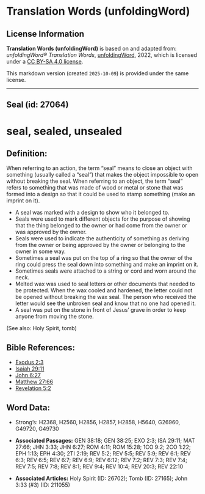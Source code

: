 # Translation Words (unfoldingWord)

## License Information

**Translation Words (unfoldingWord)** is based on and adapted from: _unfoldingWord® Translation Words_, [unfoldingWord](https://unfoldingword.org/utw), 2022, which is licensed under a [CC BY-SA 4.0 license](https://creativecommons.org/licenses/by-sa/4.0/legalcode.en).

This markdown version (created `2025-10-09`) is provided under the same license.



--------------------------------

## Seal (id: 27064)

seal, sealed, unsealed
======================

Definition:
-----------

When referring to an action, the term “seal” means to close an object with something (usually called a “seal”) that makes the object impossible to open without breaking the seal. When referring to an object, the term “seal” refers to something that was made of wood or metal or stone that was formed into a design so that it could be used to stamp something (make an imprint on it).

* A seal was marked with a design to show who it belonged to.
* Seals were used to mark different objects for the purpose of showing that the thing belonged to the owner or had come from the owner or was approved by the owner.
* Seals were used to indicate the authenticity of something as deriving from the owner or being approved by the owner or belonging to the owner in some way.
* Sometimes a seal was put on the top of a ring so that the owner of the ring could press the seal down into something and make an imprint on it.
* Sometimes seals were attached to a string or cord and worn around the neck.
* Melted wax was used to seal letters or other documents that needed to be protected. When the wax cooled and hardened, the letter could not be opened without breaking the wax seal. The person who received the letter would see the unbroken seal and know that no one had opened it.
* A seal was put on the stone in front of Jesus’ grave in order to keep anyone from moving the stone.

(See also: Holy Spirit, tomb)

Bible References:
-----------------

* [Exodus 2:3](https://ref.ly/Exod2:3)
* [Isaiah 29:11](https://ref.ly/Isa29:11)
* [John 6:27](https://ref.ly/John6:27)
* [Matthew 27:66](https://ref.ly/Matt27:66)
* [Revelation 5:2](https://ref.ly/Rev5:2)

Word Data:
----------

* Strong’s: H2368, H2560, H2856, H2857, H2858, H5640, G26960, G49720, G49730

* **Associated Passages:** GEN 38:18; GEN 38:25; EXO 2:3; ISA 29:11; MAT 27:66; JHN 3:33; JHN 6:27; ROM 4:11; ROM 15:28; 1CO 9:2; 2CO 1:22; EPH 1:13; EPH 4:30; 2TI 2:19; REV 5:2; REV 5:5; REV 5:9; REV 6:1; REV 6:3; REV 6:5; REV 6:7; REV 6:9; REV 6:12; REV 7:2; REV 7:3; REV 7:4; REV 7:5; REV 7:8; REV 8:1; REV 9:4; REV 10:4; REV 20:3; REV 22:10
* **Associated Articles:** Holy Spirit (ID: 26702); Tomb (ID: 27165); John 3:33 (#3) (ID: 211055)

